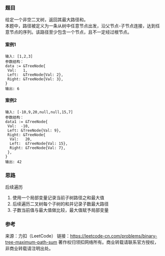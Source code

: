 ### 题目

给定一个非空二叉树，返回其最大路径和。  
本题中，路径被定义为一条从树中任意节点出发，沿父节点-子节点连接，达到任意节点的序列。该路径至少包含一个节点，且不一定经过根节点。

#### 案例1

```
输入: [1,2,3]
参数结构：
data := &TreeNode{
 Val:   1,
 Left:  &TreeNode{Val: 2},
 Right: &TreeNode{Val: 3},
}
输出: 6
```

#### 案例2

```
输入: [-10,9,20,null,null,15,7]
参数结构：
data1 := &TreeNode{
 Val:  -10,
 Left: &TreeNode{Val: 9},
 Right: &TreeNode{
  Val:   20,
  Left:  &TreeNode{Val: 15},
  Right: &TreeNode{Val: 7},
 },
}
输出: 42
```

### 思路

后续遍历  

1. 使用一个局部变量记录当前子树路径之和最大值
2. 后续遍历二叉树每个子树的和并记录子数最大路径
3. 子数当前值与最大值做比较，最大值赋予局部变量

### 参考

来源：力扣（LeetCode）
链接：<https://leetcode-cn.com/problems/binary-tree-maximum-path-sum>
著作权归领扣网络所有。商业转载请联系官方授权，非商业转载请注明出处。
